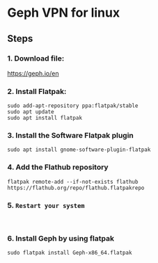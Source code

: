 # Geph VPN for linux

## Steps

### 1. Download file:

https://geph.io/en

### 2. Install Flatpak:

```
sudo add-apt-repository ppa:flatpak/stable
sudo apt update
sudo apt install flatpak
```

### 3. Install the Software Flatpak plugin

```
sudo apt install gnome-software-plugin-flatpak
```
### 4. Add the Flathub repository

```
flatpak remote-add --if-not-exists flathub https://flathub.org/repo/flathub.flatpakrepo
```

### 5. `Restart your system`

<br/>


### 6. Install Geph by using flatpak 

```
sudo flatpak install Geph-x86_64.flatpak
```






